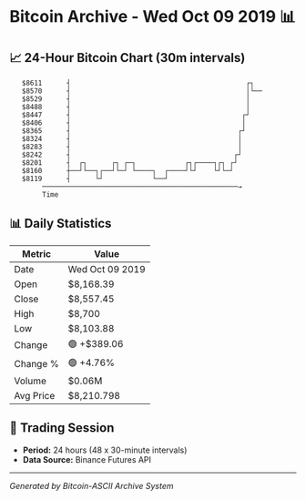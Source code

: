 # Bitcoin Archive - Wed Oct 09 2019 📊

## 📈 24-Hour Bitcoin Chart (30m intervals)

```
   $8611      ┤                                           ┌┐   
   $8570      ┤                                           │└── 
   $8529      ┤                                           │    
   $8488      ┤                                           │    
   $8447      ┤                                          ┌┘    
   $8406      ┤                                          │     
   $8365      ┤                                         ┌┘     
   $8324      ┤                                         │      
   $8283      ┤                                         │      
   $8242      ┤                                        ┌┘      
   $8201      ┤  ┌┐      ┌┐ ┌─┐            ┌┐┌────┐┌┐ ┌┘       
   $8160      ┼──┘└──┐┌──┘└─┘ └────┐  ┌────┘└┘    └┘└─┘        
   $8119      ┤      └┘            └──┘                        
        ────────────────────────────────────────────────→
        Time
```

## 📊 Daily Statistics

| Metric | Value |
|--------|-------|
| Date | Wed Oct 09 2019 |
| Open | $8,168.39 |
| Close | $8,557.45 |
| High | $8,700 |
| Low | $8,103.88 |
| Change | 🟢 +$389.06 |
| Change % | 🟢 +4.76% |
| Volume | $0.06M |
| Avg Price | $8,210.798 |

## 📅 Trading Session

- **Period:** 24 hours (48 x 30-minute intervals)
- **Data Source:** Binance Futures API

---
*Generated by Bitcoin-ASCII Archive System*
